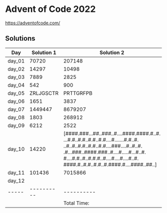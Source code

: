 # Advent of Code 2022

<https://adventofcode.com/>

## Solutions

|  Day  | Solution 1 | Solution 2 | Duration |
| ----- | ---------- | ---------- | -------- |
| day_01 | 70720 | 207148 |  979.401µs |
| day_02 | 14297 | 10498 |  602.362µs |
| day_03 | 7889 | 2825 |  913.106µs |
| day_04 | 542 | 900 |  785.248µs |
| day_05 | ZRLJGSCTR | PRTTGRFPB |  5.199071ms |
| day_06 | 1651 | 3837 |  999.571µs |
| day_07 | 1449447 | 8679207 |  4.489178ms |
| day_08 | 1803 | 268912 |  4.023915ms |
| day_09 | 6212 | 2522 |  6.723954ms |
| day_10 | 14220 | [####.###...##..###..#....####.####.#..#. ...#.#..#.#..#.#..#.#....#.......#.#..#. ..#..#..#.#..#.#..#.#....###....#..#..#. .#...###..####.###..#....#.....#...#..#. #....#.#..#..#.#.#..#....#....#....#..#. ####.#..#.#..#.#..#.####.#....####..##..] |  372.974µs |
| day_11 | 101436 | 7015866 |  21.783016ms |
| day_12 | <no value> | <no value> |  78ns |
| ----- | ---------- | ---------- | -------- |
|       |            |Total Time: | 46.871874ms |
